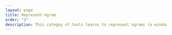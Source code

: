 ```yaml
---
layout: page
title: Represent-ngram
order: "3"
description: This categoy of tools learns to represent ngrams (a window of n continous tokens).   
---
```

